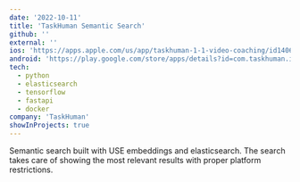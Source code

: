 ```yaml
---
date: '2022-10-11'
title: 'TaskHuman Semantic Search'
github: ''
external: ''
ios: 'https://apps.apple.com/us/app/taskhuman-1-1-video-coaching/id1406593844'
android: 'https://play.google.com/store/apps/details?id=com.taskhuman.insights'
tech:
  - python
  - elasticsearch
  - tensorflow
  - fastapi
  - docker
company: 'TaskHuman'
showInProjects: true
---
```


Semantic search built with USE embeddings and elasticsearch. The search takes care of showing the most relevant results with proper platform restrictions.
